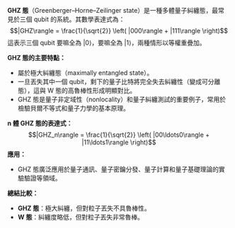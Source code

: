 **GHZ 態**（Greenberger–Horne–Zeilinger state）是一種多體量子糾纏態，最常見於三個 qubit 的系統。其數學表達式為：$$|GHZ\rangle = \frac{1}{\sqrt{2}} \left( |000\rangle + |111\rangle \right)$$這表示三個 qubit 要嘛全為 $|0\rangle$，要嘛全為 $|1\rangle$，兩種情形以等權重疊加。

**GHZ 態的主要特點：**

- 屬於極大糾纏態（maximally entangled state）。
- 一旦丟失其中一個 qubit，剩下的量子比特將完全失去糾纏性（變成可分離態），這與 W 態的高魯棒性形成明顯對比。
- GHZ 態是量子非定域性（nonlocality）和量子糾纏測試的重要例子，常用於檢驗貝爾不等式和量子力學的基本原理。

**n 體 GHZ 態的表達式：**
$$|GHZ_n\rangle = \frac{1}{\sqrt{2}} \left( |00\ldots0\rangle + |11\ldots1\rangle \right)$$
**應用：**

- GHZ 態廣泛應用於量子通訊、量子密鑰分發、量子計算和量子基礎理論的實驗驗證等領域。

**總結比較：**

- **GHZ 態**：極大糾纏，但對粒子丟失不具魯棒性。
- **W 態**：糾纏度略低，但對粒子丟失非常魯棒。
